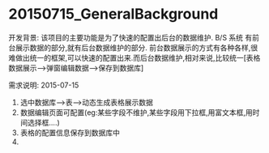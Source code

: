 # 20150715_GeneralBackground
开发背景:
该项目的主要功能是为了快速的配置出后台的数据维护.
B/S 系统 有前台展示数据的部分,就有后台数据维护的部分. 前台数据展示的方式有各种各样,很难做出统一的框架,可以快速的配置出来.而后台数据维护,相对来说,比较统一[表格数据展示-->弹窗编辑数据-->保存到数据库] 

需求说明: 2015-07-15
1. 选中数据库-->表-->动态生成表格展示数据   
2. 数据编辑页面可配置(eg:某些字段不维护,某些字段用下拉框,用富文本框,用时间选择框....)
3. 表格的配置信息保存到数据库中
4. 
